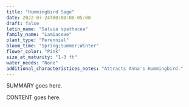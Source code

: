 ```yaml
---
title: "Hummingbird Sage"
date: 2022-07-24T00:00:00-05:00
draft: false
latin_name: "Salvia spathacea"
family_name: "Lamiaceae"
plant_type: "Perennial"
bloom_time: "Spring;Summer;Winter"
flower_color: "Pink"
size_at_maturity: "1-3 ft"
water_needs: "None"
additional_characteristices_notes: "Attracts Anna's Hummingbird."
---
```


SUMMARY goes here.

<!--more-->

CONTENT goes here.